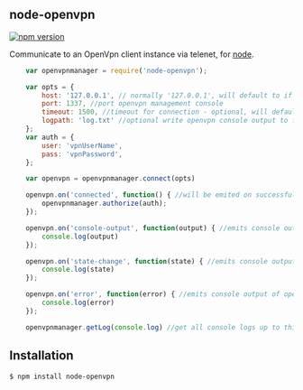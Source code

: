 node-openvpn
--------------

[![npm version](https://badge.fury.io/js/node-openvpn.svg)](http://badge.fury.io/js/node-openvpn)



 Communicate to an OpenVpn client instance via telenet, for [node](http://nodejs.org).



```js
	var openvpnmanager = require('node-openvpn');

	var opts = {
        host: '127.0.0.1', // normally '127.0.0.1', will default to if undefined
        port: 1337, //port openvpn management console
        timeout: 1500, //timeout for connection - optional, will default to 1500ms if undefined
        logpath: 'log.txt' //optional write openvpn console output to file, can be relative path or absolute
    };
    var auth = {
        user: 'vpnUserName',
        pass: 'vpnPassword',
    };

    var openvpn = openvpnmanager.connect(opts)

    openvpn.on('connected', function() { //will be emited on successful interfacing with openvpn instance
        openvpnmanager.authorize(auth);
    });

    openvpn.on('console-output', function(output) { //emits console output of openvpn instance as a string
        console.log(output)
    });

    openvpn.on('state-change', function(state) { //emits console output of openvpn state as a array
        console.log(state)
    });

    openvpn.on('error', function(error) { //emits console output of openvpn state as a string
        console.log(error)
    });

    openvpnmanager.getLog(console.log) //get all console logs up to this point


```

## Installation

```bash
$ npm install node-openvpn
```
